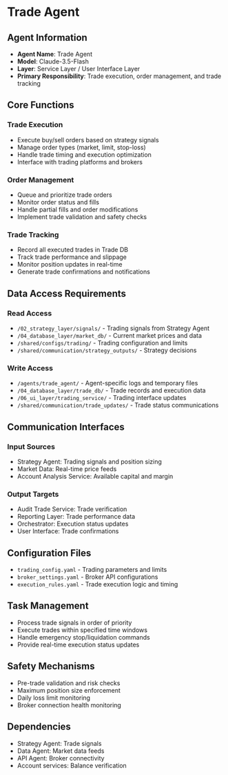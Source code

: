 # Trade Agent

## Agent Information
- **Agent Name**: Trade Agent
- **Model**: Claude-3.5-Flash
- **Layer**: Service Layer / User Interface Layer
- **Primary Responsibility**: Trade execution, order management, and trade tracking

## Core Functions

### Trade Execution
- Execute buy/sell orders based on strategy signals
- Manage order types (market, limit, stop-loss)
- Handle trade timing and execution optimization
- Interface with trading platforms and brokers

### Order Management
- Queue and prioritize trade orders
- Monitor order status and fills
- Handle partial fills and order modifications
- Implement trade validation and safety checks

### Trade Tracking
- Record all executed trades in Trade DB
- Track trade performance and slippage
- Monitor position updates in real-time
- Generate trade confirmations and notifications

## Data Access Requirements

### Read Access
- `/02_strategy_layer/signals/` - Trading signals from Strategy Agent
- `/04_database_layer/market_db/` - Current market prices and data
- `/shared/configs/trading/` - Trading configuration and limits
- `/shared/communication/strategy_outputs/` - Strategy decisions

### Write Access
- `/agents/trade_agent/` - Agent-specific logs and temporary files
- `/04_database_layer/trade_db/` - Trade records and execution data
- `/06_ui_layer/trading_service/` - Trading interface updates
- `/shared/communication/trade_updates/` - Trade status communications

## Communication Interfaces

### Input Sources
- Strategy Agent: Trading signals and position sizing
- Market Data: Real-time price feeds
- Account Analysis Service: Available capital and margin

### Output Targets
- Audit Trade Service: Trade verification
- Reporting Layer: Trade performance data
- Orchestrator: Execution status updates
- User Interface: Trade confirmations

## Configuration Files
- `trading_config.yaml` - Trading parameters and limits
- `broker_settings.yaml` - Broker API configurations
- `execution_rules.yaml` - Trade execution logic and timing

## Task Management
- Process trade signals in order of priority
- Execute trades within specified time windows
- Handle emergency stop/liquidation commands
- Provide real-time execution status updates

## Safety Mechanisms
- Pre-trade validation and risk checks
- Maximum position size enforcement
- Daily loss limit monitoring
- Broker connection health monitoring

## Dependencies
- Strategy Agent: Trade signals
- Data Agent: Market data feeds  
- API Agent: Broker connectivity
- Account services: Balance verification